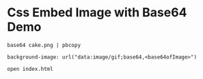 Css Embed Image with Base64 Demo
================================

```
base64 cake.png | pbcopy
```

```
background-image: url("data:image/gif;base64,<base64ofImage>")
```

```
open index.html
```
